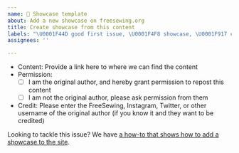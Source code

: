 ```yaml
---
name: 📸 Showcase template
about: Add a new showcase on freesewing.org
title: Create showcase from this content
labels: "\U0001F44D good first issue, \U0001F4F8 showcase, \U0001F917 community"
assignees: ''

---
```


- Content:  Provide a link here to where we can find the content
 - Permission:
   - [ ] I am the original author, and hereby grant permission to repost this content
   - [ ] I am not the original author, please ask permission from them
 - Credit: Please enter the FreeSewing, Instagram, Twitter, or other username of the original author (if you know it and they want to be credited)

Looking to tackle this issue? We have [a how-to that shows how to add a showcase to the site](https://freesewing.dev/editors/howtos/showcase/).
